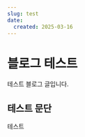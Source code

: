 ```yaml
---
slug: test
date:
  created: 2025-03-16
---
```


<!-- 테스트용 블로그 글입니다. -->

# 블로그 테스트

테스트 블로그 글입니다.

## 테스트 문단

테스트
